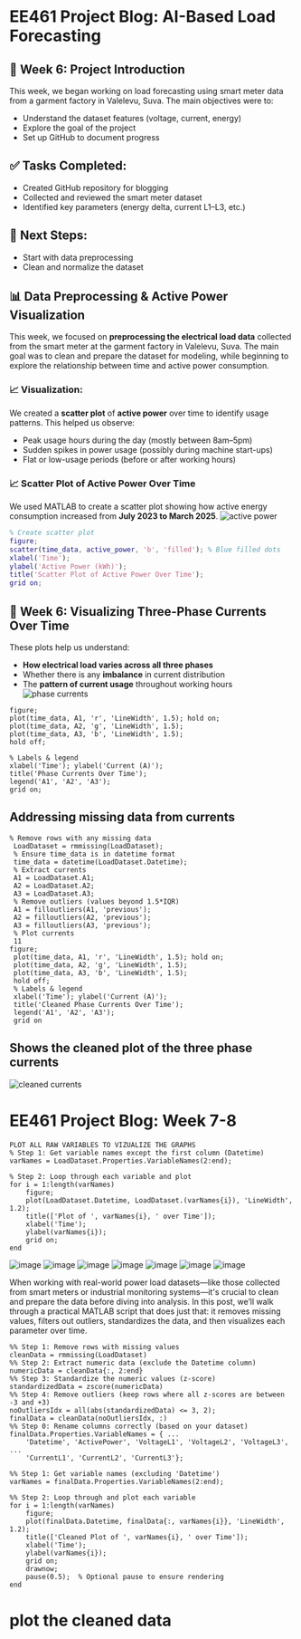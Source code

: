 # EE461 Project Blog: AI-Based Load Forecasting

## 📅 Week 6: Project Introduction

This week, we began working on load forecasting using smart meter data from a garment factory in Valelevu, Suva. The main objectives were to:
- Understand the dataset features (voltage, current, energy)
- Explore the goal of the project
- Set up GitHub to document progress

## ✅ Tasks Completed:
- Created GitHub repository for blogging
- Collected and reviewed the smart meter dataset
- Identified key parameters (energy delta, current L1–L3, etc.)

## 📝 Next Steps:
- Start with data preprocessing
- Clean and normalize the dataset

## 📊 Data Preprocessing & Active Power Visualization

This week, we focused on **preprocessing the electrical load data** collected from the smart meter at the garment factory in Valelevu, Suva. The main goal was to clean and prepare the dataset for modeling, while beginning to explore the relationship between time and active power consumption.
 
### 📈 Visualization:
We created a **scatter plot** of **active power** over time to identify usage patterns. This helped us observe:
- Peak usage hours during the day (mostly between 8am–5pm)
- Sudden spikes in power usage (possibly during machine start-ups)
- Flat or low-usage periods (before or after working hours)
### 📈 Scatter Plot of Active Power Over Time

We used MATLAB to create a scatter plot showing how active energy consumption increased from **July 2023 to March 2025**.
  ![active power](https://github.com/user-attachments/assets/76d2e883-3d78-4286-8ea9-dc8d396d69e2)
```matlab
% Create scatter plot
figure;
scatter(time_data, active_power, 'b', 'filled'); % Blue filled dots
xlabel('Time');
ylabel('Active Power (kWh)');
title('Scatter Plot of Active Power Over Time');
grid on;
```
## 🔌 Week 6: Visualizing Three-Phase Currents Over Time

These plots help us understand:
- **How electrical load varies across all three phases**
- Whether there is any **imbalance** in current distribution
- The **pattern of current usage** throughout working hours
![phase currents](https://github.com/user-attachments/assets/9aab74d5-d9b8-4713-a8c7-331b597150ec)

```% Plot currents
figure;
plot(time_data, A1, 'r', 'LineWidth', 1.5); hold on;
plot(time_data, A2, 'g', 'LineWidth', 1.5);
plot(time_data, A3, 'b', 'LineWidth', 1.5);
hold off;

% Labels & legend
xlabel('Time'); ylabel('Current (A)');
title('Phase Currents Over Time');
legend('A1', 'A2', 'A3');
grid on;
```
## Addressing missing data from currents 
```
% Remove rows with any missing data
 LoadDataset = rmmissing(LoadDataset);
 % Ensure time_data is in datetime format
 time_data = datetime(LoadDataset.Datetime);
 % Extract currents
 A1 = LoadDataset.A1;
 A2 = LoadDataset.A2;
 A3 = LoadDataset.A3;
 % Remove outliers (values beyond 1.5*IQR)
 A1 = filloutliers(A1, 'previous');
 A2 = filloutliers(A2, 'previous');
 A3 = filloutliers(A3, 'previous');
 % Plot currents
 11
figure;
 plot(time_data, A1, 'r', 'LineWidth', 1.5); hold on;
 plot(time_data, A2, 'g', 'LineWidth', 1.5);
 plot(time_data, A3, 'b', 'LineWidth', 1.5);
 hold off;
 % Labels & legend
 xlabel('Time'); ylabel('Current (A)');
 title('Cleaned Phase Currents Over Time');
 legend('A1', 'A2', 'A3');
 grid on
```
## Shows the cleaned plot of the three phase currents 
![cleaned currents](https://github.com/user-attachments/assets/0e1730b7-9300-463d-b5cf-894743f9f17d)

# EE461 Project Blog: Week 7-8
```
PLOT ALL RAW VARIABLES TO VIZUALIZE THE GRAPHS
% Step 1: Get variable names except the first column (Datetime)
varNames = LoadDataset.Properties.VariableNames(2:end);

% Step 2: Loop through each variable and plot
for i = 1:length(varNames)
    figure;
    plot(LoadDataset.Datetime, LoadDataset.(varNames{i}), 'LineWidth', 1.2);
    title(['Plot of ', varNames{i}, ' over Time']);
    xlabel('Time');
    ylabel(varNames{i});
    grid on;
end
```
![image](https://github.com/user-attachments/assets/2fdbbb4d-0c4c-4b3e-ae5e-d0d9917abfe4)
![image](https://github.com/user-attachments/assets/b0b3783e-54f3-47b4-9def-c448f07bb81d)
![image](https://github.com/user-attachments/assets/66abf5e8-d811-4c51-9c2b-8108de9d8af1)
![image](https://github.com/user-attachments/assets/324f87a6-1e19-4f66-b144-ee0f231ab359)
![image](https://github.com/user-attachments/assets/20b58d3a-56a6-4e46-8962-8b96d7bd525e)
![image](https://github.com/user-attachments/assets/8d49bdf1-5f29-4cce-820c-c5950450e24a)
![image](https://github.com/user-attachments/assets/00279e88-dcdf-4dfb-b15e-904032b6f34a)

When working with real-world power load datasets—like those collected from smart meters or industrial monitoring systems—it's crucial to clean and prepare the data before diving into analysis. In this post, we’ll walk through a practical MATLAB script that does just that: it removes missing values, filters out outliers, standardizes the data, and then visualizes each parameter over time.
```
%% Step 1: Remove rows with missing values
cleanData = rmmissing(LoadDataset)
%% Step 2: Extract numeric data (exclude the Datetime column)
numericData = cleanData{:, 2:end}
%% Step 3: Standardize the numeric values (z-score)
standardizedData = zscore(numericData)
%% Step 4: Remove outliers (keep rows where all z-scores are between -3 and +3)
noOutliersIdx = all(abs(standardizedData) <= 3, 2);
finalData = cleanData(noOutliersIdx, :)
%% Step 0: Rename columns correctly (based on your dataset)
finalData.Properties.VariableNames = { ...
    'Datetime', 'ActivePower', 'VoltageL1', 'VoltageL2', 'VoltageL3', ...
    'CurrentL1', 'CurrentL2', 'CurrentL3'};

%% Step 1: Get variable names (excluding 'Datetime')
varNames = finalData.Properties.VariableNames(2:end);

%% Step 2: Loop through and plot each variable
for i = 1:length(varNames)
    figure;
    plot(finalData.Datetime, finalData{:, varNames{i}}, 'LineWidth', 1.2);
    title(['Cleaned Plot of ', varNames{i}, ' over Time']);
    xlabel('Time');
    ylabel(varNames{i});
    grid on;
    drawnow;
    pause(0.5);  % Optional pause to ensure rendering
end
```
# plot the cleaned data 

